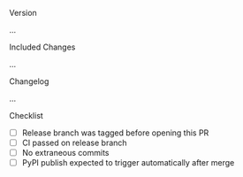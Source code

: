 <!--
TITLE: Finalize release vX.Y.Z to main (e.g. "Release v0.1.0 to main")

BODY:
-->

Version
<!-- Tag used for this release (e.g. v0.1.0) -->
...

Included Changes
<!-- Summarize the contents of this release -->
...

Changelog
<!-- Optional: link to or summarize changelog entries -->
...

Checklist
- [ ] Release branch was tagged before opening this PR
- [ ] CI passed on release branch
- [ ] No extraneous commits
- [ ] PyPI publish expected to trigger automatically after merge
